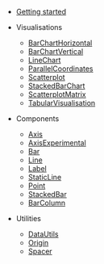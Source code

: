 - [Getting started](README.md)

- Visualisations

  - [BarChartHorizontal](visualisations/BarChartHorizontal.md.md)
  - [BarChartVertical](visualisations/BarChartVertical.md.md)
  - [LineChart](visualisations/LineChart.md)
  - [ParallelCoordinates](visualisations/ParallelCoordinates.md)
  - [Scatterplot](visualisations/Scatterplot.md)
  - [StackedBarChart](visualisations/StackedBarChart.md)
  - [ScatterplotMatrix](visualisations/ScatterplotMatrix.md)
  - [TabularVisualisation](visualisations/TabularVisualisation.md)

- Components

  - [Axis](components/axis.md)
  - [AxisExperimental](components/axisexperimental.md)
  - [Bar](components/Bar.md)
  - [Line](components/line.md)
  - [Label](components/label.md)
  - [StaticLine](components/staticLine.md)
  - [Point](components/point.md)
  - [StackedBar](components/stackedbar.md)
  - [BarColumn](components/bar-column.md)

- Utilities
  - [DataUtils](utils/dataUtils.md)
  - [Origin](utils/origin.md)
  - [Spacer](utils/spacer.md)
